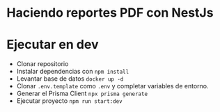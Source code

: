 # Haciendo reportes PDF con NestJs

# Ejecutar en dev

- Clonar repositorio
- Instalar dependencias con `npm install`
- Levantar base de datos `docker up -d`
- Clonar `.env.template` como `.env` y completar variables de entorno.
- Generar el Prisma Client `npx prisma generate`
- Ejecutar proyecto `npm run start:dev`
